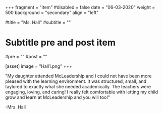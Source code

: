 +++
fragment = "item"
#disabled = false
date = "06-03-2020"
weight = 500
background = "secondary"
align = "left"

#title = "Ms. Hall"
#subtitle = ""

# Subtitle pre and post item
#pre = ""
#post = ""

[asset]
  image = "Hall1.png"
+++

"My daughter attended McLeadership and I could not have been more pleased with the learning environment. It was structured, small, and taylored to exactly what she needed academically. The teachers were engaging, loving, and caring! I really felt comfortable with letting my child grow and learn at McLeadership and you will too!"

-Mrs. Hall
